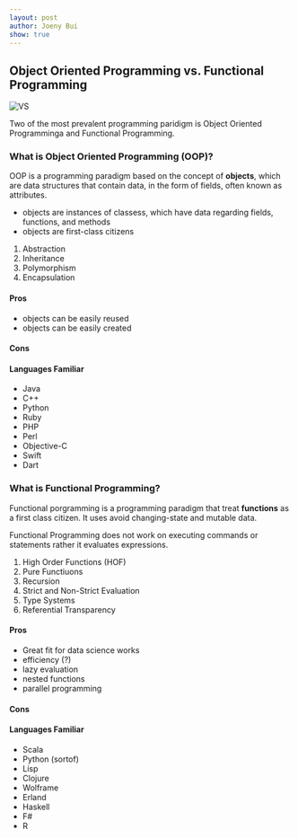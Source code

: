 ```yaml
---
layout: post
author: Joeny Bui
show: true
---
```


## Object Oriented Programming vs. Functional Programming

![VS](https://cdn.educba.com/academy/wp-content/uploads/2018/07/Functional-Programming-vs-OOP.jpg)

Two of the most prevalent programming paridigm is Object Oriented Programminga and Functional Programming.

### What is Object Oriented Programming (OOP)?

OOP is a programming paradigm based on the concept of **objects**, which are data structures that contain data, in the form of fields, often known as attributes.

* objects are instances of classess, which have data regarding fields, functions, and methods
* objects are first-class citizens

1. Abstraction
2. Inheritance
3. Polymorphism
4. Encapsulation

#### Pros

* objects can be easily reused
* objects can be easily created
#### Cons

#### Languages Familiar 

* Java
* C++
* Python
* Ruby
* PHP
* Perl
* Objective-C
* Swift
* Dart


### What is Functional Programming?

Functional porgramming is a programming paradigm that treat **functions** as a first class citizen.  It uses avoid changing-state and mutable data.

Functional Programming does not work on executing commands or statements rather it evaluates expressions.

1. High Order Functions (HOF)
2. Pure Functiuons
3. Recursion
4. Strict and Non-Strict Evaluation
5. Type Systems
6. Referential Transparency

#### Pros
* Great fit for data science works
* efficiency (?)
* lazy evaluation
* nested functions
* parallel programming

#### Cons

#### Languages Familiar

* Scala
* Python (sortof)
* Lisp
* Clojure
* Wolframe
* Erland
* Haskell
* F#
* R
